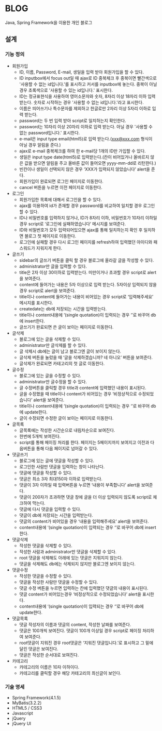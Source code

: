 # BLOG
Java, Spring Framework을 이용한 개인 블로그

##  설계

### 기능 정의

* 회원가입
  * ID, 이름, Password, E-mail, 생일을 입력 받아 회원가입을 할 수 있다.                                                                                                                                                                                                                                                                                                                                                                                                            
  * ID inputbox에서 focus out일 때 ajax로 ID 중복체크 후 중복이면 빨간색으로 '사용할 수 없는 id입니다.'를 표시하고 커서를 inputbox에 놓는다. 중복이 아닐 경우 초록색으로 '사용할 수 있는 id입니다.' 표시한다.
  * ID는 정규표현식을 사용하여 영어소문자와 숫자, 8자리 이상 18자리 이하 입력 받는다. 숫자로 시작하는 경우 '사용할 수 없는 id입니다.'라고 표시한다.
  * 이름은 띄어쓰기나 특수문자를 제외하고 한글로만 2자리 이상 5자리 이하로 입력 받는다.
  * password는 두 번 입력 받아 script로 일치하는지 확인한다.
  * password는 10자리 이상 20자리 이하로 입력 받는다. 아닐 경우 '사용할 수 없는 password입니다.' 표시한다.
  * e-mail은 input type email(html5)로 입력 받는다.(xxx@xxx.com 형식이 아닐 경우 알림을 준다.)
  * ajax로 e-mail 중복체크를 하여 한 e-mail당 1개의 ID만 가입할 수 있다.
  * 생일은 input type date(html5)로 입력받는다.(칸이 비어있거나 올바르지 않은 값을 받으면 알림을 주고 올바른 값이 들어오면 yyyy-mm-dd로 리턴한다.)
  * 빈칸이나 생일이 선택되지 않은 경우 ‘XXX가 입력되지 않았습니다’ alert을 준다.
  * 회원가입이 완료되면 로그인 페이지로 이동한다.
  * cancel 버튼을 누르면 이전 페이지로 이동한다.
* 로그인
  * 회원가입한 목록에 대해서 로그인을 할 수 있다.
  * ajax를 이용하여 id가 존재할 경우 password를 비교하여 일치할 경우 로그인 할 수 있다.
  * ID나 비밀번호를 입력하지 않거나, ID가 8자리 이하, 비밀번호가 10자리 이하일 경우 script로 ‘로그인에 실패하였습니다’ 메시지를 보여준다.
  * ID와 비밀번호가 모두 입력되어있으면 ajax를 통해 일치하는지 확인 후 일치하면 블로그 첫 페이지로 이동한다. 
  * 로그인에 실패할 경우 다시 로그인 페이지를 refresh하여 입력했던 아이디와 패스워드가 지워지게 한다.
* 글쓰기
  * sidebar의 글쓰기 버튼을 클릭 할 경우 블로그에 올라갈 글을 작성할 수 있다.
  * administrator만 글을 입력할 수 있다.
  * title은 2자 이상 30이하로 입력받는다. 미만이거나 초과할 경우 script로 alert을 보여준다.
  * content에 들어가는 내용은 5자 이상으로 입력 받는다. 5자이상 입력되지 않을 경우 script로 alert을 보여준다.
  * title이나 content에 들어가는 내용이 비어있는 경우 script로 ‘입력해주세요’ 메시지를 표시한다.
  * createdate는 db에 저장되는 시간을 입력받는다.
  * title이나 content내용에 ‘(single quotation)이 입력되는 경우 ‘’로 바꾸어 db에 insert한다.
  * 글쓰기가 완료되면 쓴 글이 보이는 페이지로 이동한다.
* 글삭제
  * 블로그에 있는 글을 삭제할 수 있다.
  * administrator만 글삭제를 할 수 있다.
  * 글 삭제시 db에는 글이 남고 블로그엔 글이 보이지 않는다.
  * 글삭제 버튼을 눌렀을 때 ‘글을 삭제하겠습니까? 네 아니오’ 버튼을 보여준다.
  * 글삭제가 완료되면 카테고리의 첫 글로 이동한다.
* 글수정
  * 블로그에 있는 글을 수정할 수 있다.
  * administrator만 글수정을 할 수 있다.
  * 글 수정버튼을 클릭할 경우 title과 content에 입력했던 내용이 표시된다.
  * 글을 수정했을 때 title이나 content가 비어있는 경우 ‘비정상적으로 수정되었습니다’ alert을 보여준다.
  * title이나 content내용에 ‘(single quotation)이 입력되는 경우 ‘’로 바꾸어 db에 update한다.
  * 글이 수정되면 수정한 글이 보이는 페이지로 이동한다.
* 글목록
  * 글목록에는 작성한 시간순으로 내림차순으로 보여진다.
  * 한번에 5개씩 보여진다. 
  * script를 통해 페이징 처리를 한다. 페이지는 5페이지까지 보여지고 이전과 다음버튼을 통해 다음 페이지로 넘어갈 수 있다.
* 댓글쓰기
  * 블로그에 있는 글에 댓글을 작성할 수 있다.
  * 로그인한 사람만 댓글을 입력하는 창이 나타난다.
  * 댓글에 댓글을 작성할 수 있다.
  * 댓글은 최소 3자 최대150자 이하로 입력받는다.
  * 댓글이 3자 이하일 때 입력버튼을 누르면 ‘내용이 부족합니다’ alert을 보여준다.
  * 댓글이 200자가 초과하면 댓글 창에 글을 더 이상 입력되지 않도록 script로 체크하여 막는다.
  * 댓글에 다시 댓글을 입력할 수 있다.
  * 댓글이 db에 저장되는 시간을 입력받는다.
  * 댓글의 content가 비어있을 경우 ‘내용을 입력해주세요’ alert을 보여준다.
  * content내용에 ‘(single quotation)이 입력되는 경우 ‘’로 바꾸어 db에 insert한다.
* 댓글삭제
  * 작성한 댓글을 삭제할 수 있다.
  * 작성한 사람과 administrator만 댓글을 삭제할 수 있다.
  * root 댓글을 삭제해도 아래에 있는 댓글은 지워지지 않는다.
  * 댓글을 삭제해도 db에는 삭제되지 않지만 블로그엔 보이지 않는다.
* 댓글수정
  * 작성한 댓글을 수정할 수 있다.
  * 댓글을 작성한 사람만 댓글을 수정할 수 있다.
  * 댓글 수정 버튼을 누르면 입력하는 칸에 입력했던 댓글의 내용이 표시된다.
  * 댓글 content가 비어있는경우 ‘비정상적으로 수정되었습니다’ alert을 표시한다.
  * content내용에 ‘(single quotation)이 입력되는 경우 ‘’로 바꾸어 db에 update한다.
* 댓글목록
  * 댓글 작성자의 이름과 댓글의 content, 작성한 날짜를 보여준다.
  * 댓글은 100개씩 보여진다. 댓글이 100개 이상일 경우 script로 페이징 처리하여 보여준다.
  * root댓글이 지워진 경우 root댓글은 ‘지워진 댓글입니다.’로 표시하고 그 밑에 달린 댓글은 보여진다.
  * 댓글은 작성한 순서대로 보여진다.
* 카테고리
  * 카테고리의 이름은 10자 이하이다.
  * 카테고리를 클릭할 경우 해당 카테고리의 최신글이 보인다.


### 기술 명세
* Spring Framework(4.1.5)
* MyBatis(3.2.2)
* HTML5 / CSS3
* Javascript
* jQuery
* jQuery UI
